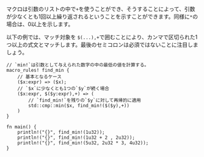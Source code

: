 <!-- Macros can use `+` in the argument list to indicate that an argument may
repeat at least once, or `*`, to indicate that the argument may repeat zero or
more times. -->
マクロは引数のリストの中で`+`を使うことができ、そうすることによって、引数が少なくとも1回以上繰り返されるということを示すことができます。同様に`*`の場合は、0以上を示します。

<!-- In the following example, surrounding the matcher with `$(...),+` will
match one or more expression, separated by commas.
Also note that the semicolon is optional on the last case. -->
以下の例では、マッチ対象を `$(...),+`で囲むことにより、カンマで区切られた1つ以上の式文とマッチします。最後のセミコロンは必須ではないことに注目しましょう。

``` rust,editable
// `min!`は引数として与えられた数字の中の最低の値を計算する。
macro_rules! find_min {
    // 基本となるケース
    ($x:expr) => ($x);
    // `$x`に少なくとも1つの`$y`が続く場合
    ($x:expr, $($y:expr),+) => (
        // `find_min!`を残りの`$y`に対して再帰的に適用
        std::cmp::min($x, find_min!($($y),+))
    )
}

fn main() {
    println!("{}", find_min!(1u32));
    println!("{}", find_min!(1u32 + 2 , 2u32));
    println!("{}", find_min!(5u32, 2u32 * 3, 4u32));
}

```
